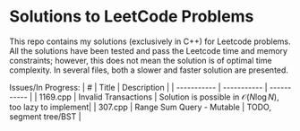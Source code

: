 # Solutions to LeetCode Problems

This repo contains my solutions (exclusively in C++) for Leetcode problems. All the solutions have been tested and pass the Leetcode time and memory constraints; however, this does not mean the solution is of optimal time complexity. In several files, both a slower and faster solution are presented.

Issues/In Progress:
| # | Title | Description |
| ----------- | ----------- | ----------- |
| 1169.cpp | Invalid Transactions | Solution is possible in $\mathcal O(N \log N)$, too lazy to implement|
| 307.cpp | Range Sum Query - Mutable | TODO, segment tree/BST |
